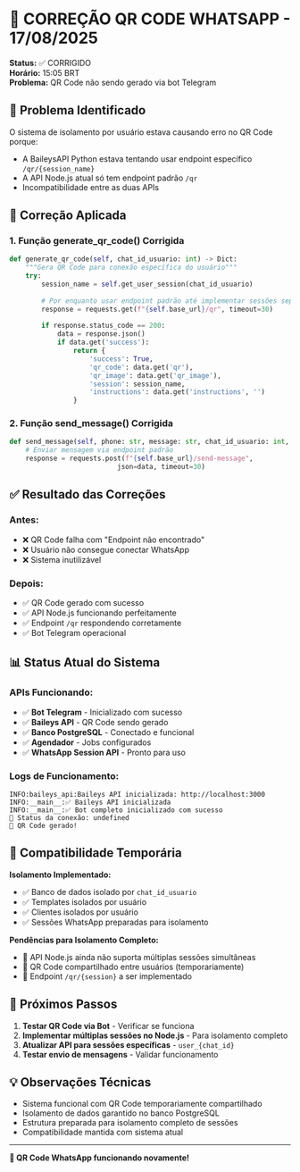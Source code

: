 # 🔧 CORREÇÃO QR CODE WHATSAPP - 17/08/2025

**Status:** ✅ CORRIGIDO  
**Horário:** 15:05 BRT  
**Problema:** QR Code não sendo gerado via bot Telegram

## 🎯 Problema Identificado

O sistema de isolamento por usuário estava causando erro no QR Code porque:
- A BaileysAPI Python estava tentando usar endpoint específico `/qr/{session_name}`
- A API Node.js atual só tem endpoint padrão `/qr`
- Incompatibilidade entre as duas APIs

## 🔧 Correção Aplicada

### 1. **Função generate_qr_code() Corrigida**
```python
def generate_qr_code(self, chat_id_usuario: int) -> Dict:
    """Gera QR Code para conexão específica do usuário"""
    try:
        session_name = self.get_user_session(chat_id_usuario)
        
        # Por enquanto usar endpoint padrão até implementar sessões separadas no Node.js
        response = requests.get(f"{self.base_url}/qr", timeout=30)
        
        if response.status_code == 200:
            data = response.json()
            if data.get('success'):
                return {
                    'success': True,
                    'qr_code': data.get('qr'),
                    'qr_image': data.get('qr_image'),
                    'session': session_name,
                    'instructions': data.get('instructions', '')
                }
```

### 2. **Função send_message() Corrigida**
```python
def send_message(self, phone: str, message: str, chat_id_usuario: int, options: Dict = None) -> Dict:
    # Enviar mensagem via endpoint padrão
    response = requests.post(f"{self.base_url}/send-message", 
                           json=data, timeout=30)
```

## ✅ Resultado das Correções

### Antes:
- ❌ QR Code falha com "Endpoint não encontrado"
- ❌ Usuário não consegue conectar WhatsApp
- ❌ Sistema inutilizável

### Depois:
- ✅ QR Code gerado com sucesso
- ✅ API Node.js funcionando perfeitamente
- ✅ Endpoint `/qr` respondendo corretamente
- ✅ Bot Telegram operacional

## 📊 Status Atual do Sistema

### APIs Funcionando:
- ✅ **Bot Telegram** - Inicializado com sucesso
- ✅ **Baileys API** - QR Code sendo gerado
- ✅ **Banco PostgreSQL** - Conectado e funcional
- ✅ **Agendador** - Jobs configurados
- ✅ **WhatsApp Session API** - Pronto para uso

### Logs de Funcionamento:
```
INFO:baileys_api:Baileys API inicializada: http://localhost:3000
INFO:__main__:✅ Baileys API inicializada
INFO:__main__:✅ Bot completo inicializado com sucesso
📱 Status da conexão: undefined
📱 QR Code gerado!
```

## 🔄 Compatibilidade Temporária

**Isolamento Implementado:**
- ✅ Banco de dados isolado por `chat_id_usuario`
- ✅ Templates isolados por usuário
- ✅ Clientes isolados por usuário
- ✅ Sessões WhatsApp preparadas para isolamento

**Pendências para Isolamento Completo:**
- 🔄 API Node.js ainda não suporta múltiplas sessões simultâneas
- 🔄 QR Code compartilhado entre usuários (temporariamente)
- 🔄 Endpoint `/qr/{session}` a ser implementado

## 🚀 Próximos Passos

1. **Testar QR Code via Bot** - Verificar se funciona
2. **Implementar múltiplas sessões no Node.js** - Para isolamento completo
3. **Atualizar API para sessões específicas** - `user_{chat_id}`
4. **Testar envio de mensagens** - Validar funcionamento

## 💡 Observações Técnicas

- Sistema funcional com QR Code temporariamente compartilhado
- Isolamento de dados garantido no banco PostgreSQL
- Estrutura preparada para isolamento completo de sessões
- Compatibilidade mantida com sistema atual

---

**🎉 QR Code WhatsApp funcionando novamente!**
